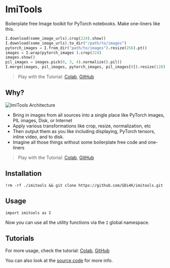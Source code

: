 # ImiTools

Boilerplate free Image toolkit for PyTorch notebooks.
Make one-liners like this. 

```python
I.download(some_image_urls).crop(224).show()
I.download(some_image_urls).to_dir("/path/to/images")
pytorch_images = I.from_dir("path/to/images").resize(256).pt()
images = I.wrap(pytorch_images ).crop(224)
images.show()
pil_images = images.pick(0, 3, 4).normalize().pil()
I.merge(images, pil_images, pytorch_images, pil_images[0]).resize(128).to_dir("thumbs")
```

> Play with the Tutorial: [Colab](https://colab.research.google.com/github/GDi4K/imitools/blob/main/docs/tutorial.ipynb), [GitHub](./docs/tutorial.ipynb)

## Why?

![ImiTools Architecture](https://user-images.githubusercontent.com/50838/201624511-75381c76-8c2b-4e51-96e8-910ee62b3a24.png)

- Bring in images from all sources into a single place like PyTorch images, PIL images, Disk, or Internet
- Apply various transformations like crop, resize, normalization, etc
- Then output them as you like including displaying, PyTorch tensors, inline video, and to disk.
- Imagine all those things without some boilerplate free code and one-liners

> Play with the Tutorial: [Colab](https://colab.research.google.com/github/GDi4K/imitools/blob/main/docs/tutorial.ipynb), [GitHub](./docs/tutorial.ipynb)

## Installation

```
!rm -rf ./imitools && git clone https://github.com/GDi4K/imitools.git
```

## Usage

```
import imitools as I
```

Now you can use all the utility functions via the `I` global namespace.

## Tutorials

For more usage, check the tutorial: [Colab](https://colab.research.google.com/github/GDi4K/imitools/blob/main/docs/tutorial.ipynb), [GitHub](./docs/tutorial.ipynb)

You can also look at the [source code](./imitools.py) for more info.

